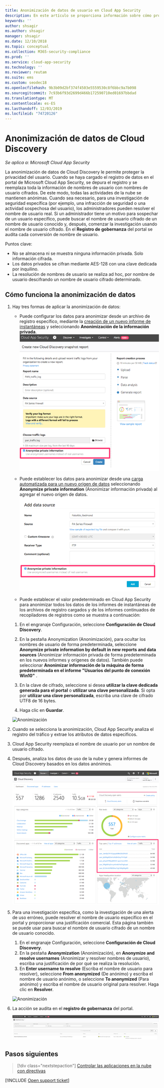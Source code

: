 ```yaml
---
title: Anonimización de datos de usuario en Cloud App Security
description: En este artículo se proporciona información sobre cómo proteger la privacidad de los usuarios al anonimizar los nombres de usuario en los datos de Cloud Discovery.
keywords: ''
author: shsagir
ms.author: shsagir
manager: shsagir
ms.date: 12/10/2018
ms.topic: conceptual
ms.collection: M365-security-compliance
ms.prod: ''
ms.service: cloud-app-security
ms.technology: ''
ms.reviewer: reutam
ms.suite: ems
ms.custom: seodec18
ms.openlocfilehash: 9b3b09d2bf374f4503e5559530c8f6bbc9a7b098
ms.sourcegitcommit: 7c93b6f93d2699d466b172590710ed01697bbdad
ms.translationtype: MT
ms.contentlocale: es-ES
ms.lasthandoff: 12/03/2019
ms.locfileid: "74720126"
---
```

# <a name="cloud-discovery-data-anonymization"></a>Anonimización de datos de Cloud Discovery

*Se aplica a: Microsoft Cloud App Security*

La anonimización de datos de Cloud Discovery le permite proteger la privacidad del usuario. Cuando se haya cargado el registro de datos en el portal de Microsoft Cloud App Security, se depura el registro y se reemplaza toda la información de nombres de usuario con nombres de usuario cifrados. De este modo, todas las actividades de la nube se mantienen anónimas. Cuando sea necesario, para una investigación de seguridad específica (por ejemplo, una infracción de seguridad o una actividad sospechosa del usuario), los administradores pueden resolver el nombre de usuario real. Si un administrador tiene un motivo para sospechar de un usuario específico, puede buscar el nombre de usuario cifrado de un nombre de usuario conocido y, después, comenzar la investigación usando el nombre de usuario cifrado. En el **Registro de gobernanza** del portal se audita cada conversión de nombre de usuario.

Puntos clave:

- No se almacena ni se muestra ninguna información privada. Solo información cifrada.
- Los datos privados se cifran mediante AES-128 con una clave dedicada por inquilino.
- La resolución de nombres de usuario se realiza ad hoc, por nombre de usuario descifrando un nombre de usuario cifrado determinado.

## <a name="how-data-anonymization-works"></a>Cómo funciona la anonimización de datos

1. Hay tres formas de aplicar la anonimización de datos:

    - Puede configurar los datos para anonimizar desde un archivo de registro específico, mediante la [creación de un nuevo informe de instantáneas](create-snapshot-cloud-discovery-reports.md) y seleccionando **Anonimización de la información privada**.  
    ![Anonimización de datos de instantáneas](media/anonymize-log.png)

    - Puede establecer los datos para anonimizar desde una [carga automatizada para un nuevo origen de datos](configure-automatic-log-upload-for-continuous-reports.md) seleccionando **Anonymize private information** (Anonimizar información privada) al agregar el nuevo origen de datos.  
    ![Anonimización de datos de registro](media/anonymize-autolog.png)

    - Puede establecer el valor predeterminado en Cloud App Security para anonimizar todos los datos de los informes de instantáneas de los archivos de registro cargados y de los informes continuados de recopiladores de registros como se muestra a continuación:

    1. En el engranaje Configuración, seleccione **Configuración de Cloud Discovery**.

    2. En la pestaña Anonymization (Anonimización), para ocultar los nombres de usuario de forma predeterminada, seleccione **Anonymize private information by default in new reports and data sources** (Anonimizar información privada de forma predeterminada en los nuevos informes y orígenes de datos). También puede seleccionar **Anonimizar información de la máquina de forma predeterminada en el informe "Usuarios del punto de conexión Win10"** .

    3. En la clave de cifrado, seleccione si desea **utilizar la clave dedicada generada para el portal** o **utilizar una clave personalizada**. Si opta por **utilizar una clave personalizada**, escriba una clave de cifrado UTF8 de 16 bytes.
    4. Haga clic en **Guardar**.

    ![Anonimización](media/anonymizer1.png)

2. Cuando se selecciona la anonimización, Cloud App Security analiza el registro del tráfico y extrae los atributos de datos específicos.
3. Cloud App Security reemplaza el nombre de usuario por un nombre de usuario cifrado.
4. Después, analiza los datos de uso de la nube y genera informes de Cloud Discovery basados en los datos anónimos.

    ![Anonimizar el panel de Cloud Discovery](media/anonymize-dashboard.png)

5. Para una investigación específica, como la investigación de una alerta de uso erróneo, puede resolver el nombre de usuario específico en el portal y proporcionar una justificación comercial.
   Esta página también se puede usar para buscar el nombre de usuario cifrado de un nombre de usuario conocido.

    1. En el engranaje Configuración, seleccione **Configuración de Cloud Discovery**.
    2. En la pestaña **Anonymization** (Anonimización), en **Anonymize and resolve usernames** (Anonimizar y resolver nombres de usuario), escriba una justificación de por qué se realiza la resolución.
    3. En **Enter username to resolve** (Escriba el nombre de usuario para resolver), seleccione **From anonymized** (De anónimo) y escriba el nombre de usuario anónimo, o seleccione **To anonymized** (Para anónimo) y escriba el nombre de usuario original para resolver. Haga clic en **Resolver**.

    ![Anonimización](media/anonymizer.png)

6. La acción se audita en el **registro de gobernanza** del portal.

    ![Anonimización](media/anonymize-gov-log.png)

## <a name="next-steps"></a>Pasos siguientes

> [!div class="nextstepaction"]
> [Controlar las aplicaciones en la nube con directivas](control-cloud-apps-with-policies.md)

[!INCLUDE [Open support ticket](includes/support.md)]
